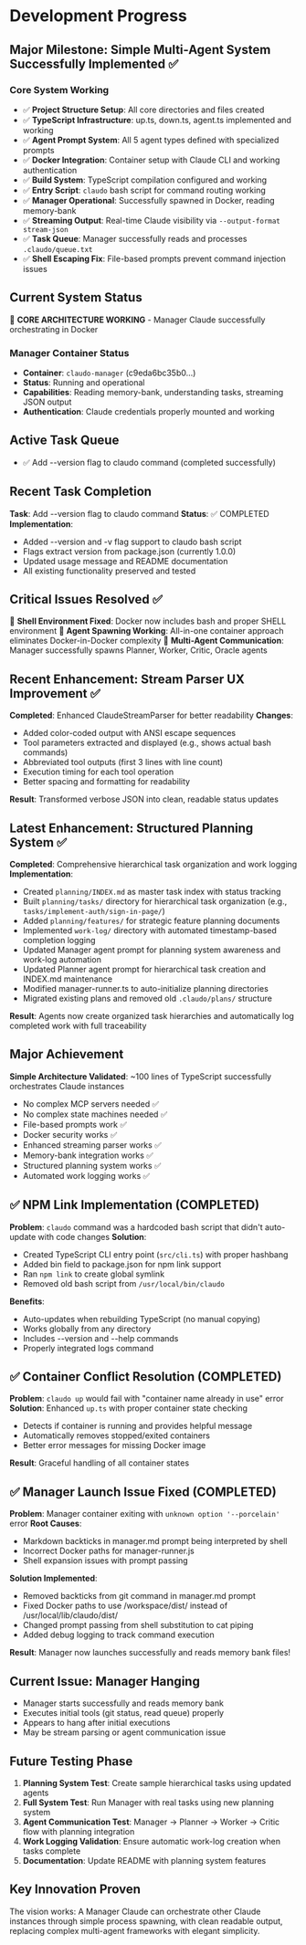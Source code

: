 # Development Progress

## Major Milestone: Simple Multi-Agent System Successfully Implemented ✅

### Core System Working
- ✅ **Project Structure Setup**: All core directories and files created
- ✅ **TypeScript Infrastructure**: up.ts, down.ts, agent.ts implemented and working
- ✅ **Agent Prompt System**: All 5 agent types defined with specialized prompts
- ✅ **Docker Integration**: Container setup with Claude CLI and working authentication
- ✅ **Build System**: TypeScript compilation configured and working
- ✅ **Entry Script**: `claudo` bash script for command routing working
- ✅ **Manager Operational**: Successfully spawned in Docker, reading memory-bank
- ✅ **Streaming Output**: Real-time Claude visibility via `--output-format stream-json`
- ✅ **Task Queue**: Manager successfully reads and processes `.claudo/queue.txt`
- ✅ **Shell Escaping Fix**: File-based prompts prevent command injection issues

## Current System Status
🎉 **CORE ARCHITECTURE WORKING** - Manager Claude successfully orchestrating in Docker

### Manager Container Status
- **Container**: `claudo-manager` (c9eda6bc35b0...)
- **Status**: Running and operational
- **Capabilities**: Reading memory-bank, understanding tasks, streaming JSON output
- **Authentication**: Claude credentials properly mounted and working

## Active Task Queue
- ✅ Add --version flag to claudo command (completed successfully)

## Recent Task Completion
**Task**: Add --version flag to claudo command
**Status**: ✅ COMPLETED
**Implementation**: 
- Added --version and -v flag support to claudo bash script
- Flags extract version from package.json (currently 1.0.0)
- Updated usage message and README documentation
- All existing functionality preserved and tested

## Critical Issues Resolved ✅
🎉 **Shell Environment Fixed**: Docker now includes bash and proper SHELL environment
🎉 **Agent Spawning Working**: All-in-one container approach eliminates Docker-in-Docker complexity
🎉 **Multi-Agent Communication**: Manager successfully spawns Planner, Worker, Critic, Oracle agents

## Recent Enhancement: Stream Parser UX Improvement ✅
**Completed**: Enhanced ClaudeStreamParser for better readability
**Changes**:
- Added color-coded output with ANSI escape sequences
- Tool parameters extracted and displayed (e.g., shows actual bash commands)
- Abbreviated tool outputs (first 3 lines with line count)
- Execution timing for each tool operation
- Better spacing and formatting for readability

**Result**: Transformed verbose JSON into clean, readable status updates

## Latest Enhancement: Structured Planning System ✅
**Completed**: Comprehensive hierarchical task organization and work logging
**Implementation**:
- Created `planning/INDEX.md` as master task index with status tracking
- Built `planning/tasks/` directory for hierarchical task organization (e.g., `tasks/implement-auth/sign-in-page/`)
- Added `planning/features/` for strategic feature planning documents
- Implemented `work-log/` directory with automated timestamp-based completion logging
- Updated Manager agent prompt for planning system awareness and work-log automation
- Updated Planner agent prompt for hierarchical task creation and INDEX.md maintenance
- Modified manager-runner.ts to auto-initialize planning directories
- Migrated existing plans and removed old `.claudo/plans/` structure

**Result**: Agents now create organized task hierarchies and automatically log completed work with full traceability

## Major Achievement
**Simple Architecture Validated**: ~100 lines of TypeScript successfully orchestrates Claude instances
- No complex MCP servers needed ✅
- No complex state machines needed ✅  
- File-based prompts work ✅
- Docker security works ✅
- Enhanced streaming parser works ✅
- Memory-bank integration works ✅
- Structured planning system works ✅
- Automated work logging works ✅

## ✅ NPM Link Implementation (COMPLETED)
**Problem**: `claudo` command was a hardcoded bash script that didn't auto-update with code changes
**Solution**: 
- Created TypeScript CLI entry point (`src/cli.ts`) with proper hashbang
- Added bin field to package.json for npm link support  
- Ran `npm link` to create global symlink
- Removed old bash script from `/usr/local/bin/claudo`

**Benefits**:
- Auto-updates when rebuilding TypeScript (no manual copying)
- Works globally from any directory
- Includes --version and --help commands
- Properly integrated logs command

## ✅ Container Conflict Resolution (COMPLETED)
**Problem**: `claudo up` would fail with "container name already in use" error
**Solution**: Enhanced `up.ts` with proper container state checking
- Detects if container is running and provides helpful message
- Automatically removes stopped/exited containers
- Better error messages for missing Docker image

**Result**: Graceful handling of all container states

## ✅ Manager Launch Issue Fixed (COMPLETED)
**Problem**: Manager container exiting with `unknown option '--porcelain'` error
**Root Causes**:
- Markdown backticks in manager.md prompt being interpreted by shell
- Incorrect Docker paths for manager-runner.js
- Shell expansion issues with prompt passing

**Solution Implemented**:
- Removed backticks from git command in manager.md prompt
- Fixed Docker paths to use /workspace/dist/ instead of /usr/local/lib/claudo/dist/
- Changed prompt passing from shell substitution to cat piping
- Added debug logging to track command execution

**Result**: Manager now launches successfully and reads memory bank files!

## Current Issue: Manager Hanging
- Manager starts successfully and reads memory bank
- Executes initial tools (git status, read queue) properly
- Appears to hang after initial executions
- May be stream parsing or agent communication issue

## Future Testing Phase  
1. **Planning System Test**: Create sample hierarchical tasks using updated agents
2. **Full System Test**: Run Manager with real tasks using new planning system
3. **Agent Communication Test**: Manager → Planner → Worker → Critic flow with planning integration
4. **Work Logging Validation**: Ensure automatic work-log creation when tasks complete
5. **Documentation**: Update README with planning system features

## Key Innovation Proven
The vision works: A Manager Claude can orchestrate other Claude instances through simple process spawning, with clean readable output, replacing complex multi-agent frameworks with elegant simplicity.